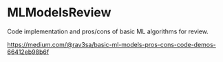 # MLModelsReview
Code implementation and pros/cons of basic ML algorithms for review.

https://medium.com/@rav3sa/basic-ml-models-pros-cons-code-demos-66412eb98b6f
